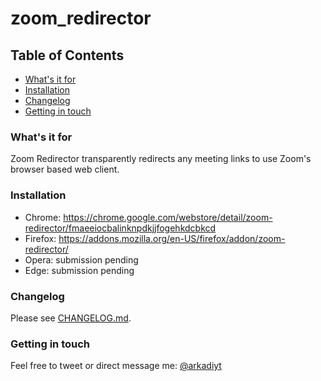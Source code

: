 # zoom_redirector

## Table of Contents
- [What's it for](https://github.com/arkadiyt/zoom-redirector#whats-it-for)
- [Installation](https://github.com/arkadiyt/zoom-redirector#quick-start)
- [Changelog](https://github.com/arkadiyt/zoom-redirector#changelog)
- [Getting in touch](https://github.com/arkadiyt/zoom-redirector#getting-in-touch)

### What's it for

Zoom Redirector transparently redirects any meeting links to use Zoom's browser based web client.

### Installation

- Chrome: https://chrome.google.com/webstore/detail/zoom-redirector/fmaeeiocbalinknpdkjjfogehkdcbkcd
- Firefox: https://addons.mozilla.org/en-US/firefox/addon/zoom-redirector/
- Opera: submission pending
- Edge: submission pending

### Changelog

Please see [CHANGELOG.md](https://github.com/arkadiyt/zoom-redirector/blob/master/CHANGELOG.md).

### Getting in touch

Feel free to tweet or direct message me: [@arkadiyt](https://twitter.com/arkadiyt)
